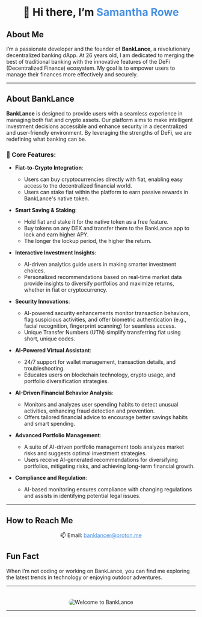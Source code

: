 # <div style="text-align: center;">👋 Hi there, I’m <span style="color: #4A90E2;">Samantha Rowe</span></div>

## About Me
I’m a passionate developer and the founder of **BankLance**, a revolutionary decentralized banking dApp. At 26 years old, I am dedicated to merging the best of traditional banking with the innovative features of the DeFi (Decentralized Finance) ecosystem. My goal is to empower users to manage their finances more effectively and securely.

---

## About BankLance
**BankLance** is designed to provide users with a seamless experience in managing both fiat and crypto assets. Our platform aims to make intelligent investment decisions accessible and enhance security in a decentralized and user-friendly environment. By leveraging the strengths of DeFi, we are redefining what banking can be.

### 🌟 Core Features:
- **Fiat-to-Crypto Integration**: 
  - Users can buy cryptocurrencies directly with fiat, enabling easy access to the decentralized financial world. 
  - Users can stake fiat within the platform to earn passive rewards in BankLance's native token.

- **Smart Saving & Staking**: 
  - Hold fiat and stake it for the native token as a free feature. 
  - Buy tokens on any DEX and transfer them to the BankLance app to lock and earn higher APY. 
  - The longer the lockup period, the higher the return.

- **Interactive Investment Insights**: 
  - AI-driven analytics guide users in making smarter investment choices. 
  - Personalized recommendations based on real-time market data provide insights to diversify portfolios and maximize returns, whether in fiat or cryptocurrency.

- **Security Innovations**: 
  - AI-powered security enhancements monitor transaction behaviors, flag suspicious activities, and offer biometric authentication (e.g., facial recognition, fingerprint scanning) for seamless access. 
  - Unique Transfer Numbers (UTN) simplify transferring fiat using short, unique codes.

- **AI-Powered Virtual Assistant**: 
  - 24/7 support for wallet management, transaction details, and troubleshooting. 
  - Educates users on blockchain technology, crypto usage, and portfolio diversification strategies.

- **AI-Driven Financial Behavior Analysis**: 
  - Monitors and analyzes user spending habits to detect unusual activities, enhancing fraud detection and prevention.
  - Offers tailored financial advice to encourage better savings habits and smart spending.

- **Advanced Portfolio Management**: 
  - A suite of AI-driven portfolio management tools analyzes market risks and suggests optimal investment strategies.
  - Users receive AI-generated recommendations for diversifying portfolios, mitigating risks, and achieving long-term financial growth.

- **Compliance and Regulation**: 
  - AI-based monitoring ensures compliance with changing regulations and assists in identifying potential legal issues.

---

## How to Reach Me
<div style="text-align: center;">
  📫 Email: <a href="mailto:banklancer@proton.me" style="color: #4A90E2;">banklancer@proton.me</a>
</div>

## Fun Fact
When I’m not coding or working on BankLance, you can find me exploring the latest trends in technology or enjoying outdoor adventures.

---

<div style="text-align: center;">
  <img src="https://via.placeholder.com/800x200.png?text=Welcome+to+BankLance" alt="Welcome to BankLance" style="border-radius: 10px; margin-top: 20px;"/>
</div>

---

<!---
SamanthaRowe-BankLance/SamanthaRowe-BankLance is a ✨ special ✨ repository because its `README.md` (this file) appears on your GitHub profile.
You can click the Preview link to take a look at your changes.
--->
